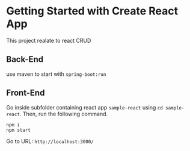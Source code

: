 # Getting Started with Create React App

This project realate to react CRUD

## Back-End
use maven to start with `spring-boot:run`

## Front-End
Go inside subfolder containing react app `sample-react` using `cd sample-react`.
Then, run the following command.
```
npm i
npm start
```
Go to URL: `http://localhost:3000/`